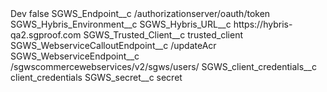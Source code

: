 <?xml version="1.0" encoding="UTF-8"?>
<CustomMetadata xmlns="http://soap.sforce.com/2006/04/metadata" xmlns:xsi="http://www.w3.org/2001/XMLSchema-instance" xmlns:xsd="http://www.w3.org/2001/XMLSchema">
    <label>Dev</label>
    <protected>false</protected>
    <values>
        <field>SGWS_Endpoint__c</field>
        <value xsi:type="xsd:string">/authorizationserver/oauth/token</value>
    </values>
    <values>
        <field>SGWS_Hybris_Environment__c</field>
        <value xsi:nil="true"/>
    </values>
    <values>
        <field>SGWS_Hybris_URL__c</field>
        <value xsi:type="xsd:string">https://hybris-qa2.sgproof.com</value>
    </values>
    <values>
        <field>SGWS_Trusted_Client__c</field>
        <value xsi:type="xsd:string">trusted_client</value>
    </values>
    <values>
        <field>SGWS_WebserviceCalloutEndpoint__c</field>
        <value xsi:type="xsd:string">/updateAcr</value>
    </values>
    <values>
        <field>SGWS_WebserviceEndpoint__c</field>
        <value xsi:type="xsd:string">/sgwscommercewebservices/v2/sgws/users/</value>
    </values>
    <values>
        <field>SGWS_client_credentials__c</field>
        <value xsi:type="xsd:string">client_credentials</value>
    </values>
    <values>
        <field>SGWS_secret__c</field>
        <value xsi:type="xsd:string">secret</value>
    </values>
</CustomMetadata>
